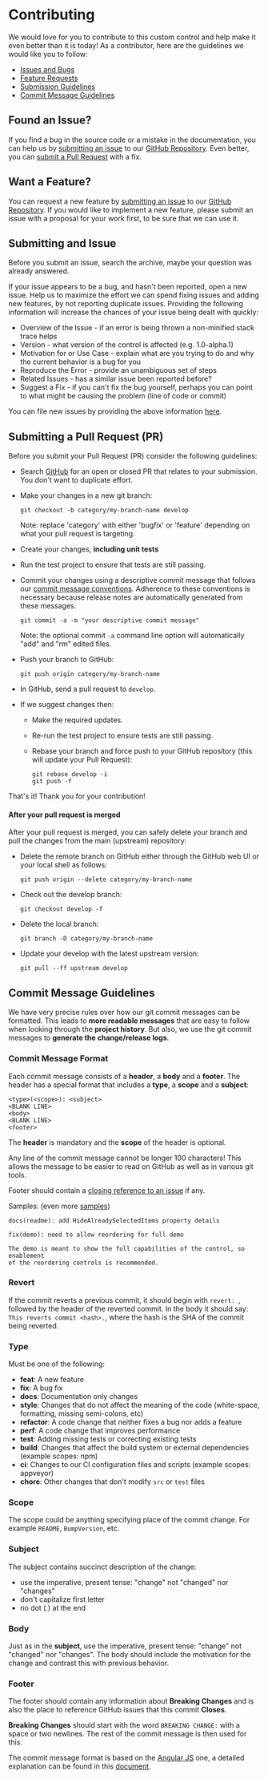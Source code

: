 Contributing
=========

We would love for you to contribute to this custom control and help make it even better than it is today! As a contributor, here are the guidelines we would like you to follow:

* [Issues and Bugs](#issue)
* [Feature Requests](#feature)
* [Submission Guidelines](#submit)
* [Commit Message Guidelines](#commit)

## <a name="issue"></a> Found an Issue?

If you find a bug in the source code or a mistake in the documentation, you can help us by [submitting an issue](#submit) to our [GitHub Repository](https://github.com/ShaneYu/ShaneYu.HotCommander.Core). Even better, you can [submit a Pull Request](#submit-pr) with a fix.

## <a name="feature"></a> Want a Feature?

You can request a new feature by [submitting an issue](#submit) to our [GitHub Repository](https://github.com/ShaneYu/ShaneYu.HotCommander.Core). If you would like to implement a new feature, please submit an issue with a proposal for your work first, to be sure that we can use it.

## <a name="submit"></a> Submitting and Issue

Before you submit an issue, search the archive, maybe your question was already answered.

If your issue appears to be a bug, and hasn't been reported, open a new issue. Help us to maximize the effort we can spend fixing issues and adding new features, by not reporting duplicate issues. Providing the following information will increase the chances of your issue being dealt with quickly:

* Overview of the Issue - if an error is being thrown a non-minified stack trace helps
* Version - what version of the control is affected (e.g. 1.0-alpha.1)
* Motivation for or Use Case - explain what are you trying to do and why the current behavior is a bug for you
* Reproduce the Error - provide an unambiguous set of steps
* Related Issues - has a similar issue been reported before?
* Suggest a Fix - if you can't fix the bug yourself, perhaps you can point to what might be causing the problem (line of code or commit)

You can file new issues by providing the above information [here](https://github.com/ShaneYu/ShaneYu.HotCommander.Core/issues/new).

## <a name="submit-pr"></a> Submitting a Pull Request (PR)

Before you submit your Pull Request (PR) consider the following guidelines:

* Search [GitHub](https://github.com/ShaneYu/ShaneYu.HotCommander.Core/pulls) for an open or closed PR that relates to your submission. You don't want to duplicate effort.
* Make your changes in a new git branch:

     ``` shell
     git checkout -b category/my-branch-name develop
     ```

  Note: replace 'category' with either 'bugfix' or 'feature' depending on what your pull request is targeting.

* Create your changes, **including unit tests**
* Run the test project to ensure that tests are still passing.
* Commit your changes using a descriptive commit message that follows our [commit message conventions](#commit). Adherence to these conventions
  is necessary because release notes are automatically generated from these messages.

     ``` shell
     git commit -a -m "your descriptive commit message"
     ```
  Note: the optional commit `-a` command line option will automatically "add" and "rm" edited files.

* Push your branch to GitHub:

    ``` shell
    git push origin category/my-branch-name
    ```

* In GitHub, send a pull request to `develop`.
* If we suggest changes then:
  * Make the required updates.
  * Re-run the test project to ensure tests are still passing.
  * Rebase your branch and force push to your GitHub repository (this will update your Pull Request):

    ``` shell
    git rebase develop -i
    git push -f
    ```

That's it! Thank you for your contribution!

#### After your pull request is merged
After your pull request is merged, you can safely delete your branch and pull the changes from the main (upstream) repository:

* Delete the remote branch on GitHub either through the GitHub web UI or your local shell as follows:

    ``` shell
    git push origin --delete category/my-branch-name
    ```

* Check out the develop branch:

    ``` shell
    git checkout develop -f
    ```

* Delete the local branch:

    ``` shell
    git branch -D category/my-branch-name
    ```

* Update your develop with the latest upstream version:

    ``` shell
    git pull --ff upstream develop
    ```

## <a name="commit"></a> Commit Message Guidelines

We have very precise rules over how our git commit messages can be formatted.  This leads to **more readable messages** that are easy to follow when looking through the **project history**.  But also, we use the git commit messages to **generate the change/release logs**.

### Commit Message Format
Each commit message consists of a **header**, a **body** and a **footer**.  The header has a special format that includes a **type**, a **scope** and a **subject**:
```
<type>(<scope>): <subject>
<BLANK LINE>
<body>
<BLANK LINE>
<footer>
```

The **header** is mandatory and the **scope** of the header is optional.

Any line of the commit message cannot be longer 100 characters! This allows the message to be easier to read on GitHub as well as in various git tools.

Footer should contain a [closing reference to an issue](https://help.github.com/articles/closing-issues-via-commit-messages/) if any.

Samples: (even more [samples](https://github.com/ShaneYu/ShaneYu.HotCommander.Core/commits/develop))
```
docs(readme): add HideAlreadySelectedItems property details
```
```
fix(demo): need to allow reordering for full demo

The demo is meant to show the full capabilities of the control, so enablement
of the reordering controls is recommended.
```

### Revert
If the commit reverts a previous commit, it should begin with `revert: `, followed by the header of the reverted commit. In the body it should say: `This reverts commit <hash>.`, where the hash is the SHA of the commit being reverted.

### Type
Must be one of the following:

* **feat**: A new feature
* **fix**: A bug fix
* **docs**: Documentation only changes
* **style**: Changes that do not affect the meaning of the code (white-space, formatting, missing semi-colons, etc)
* **refactor**: A code change that neither fixes a bug nor adds a feature
* **perf**: A code change that improves performance
* **test**: Adding missing tests or correcting existing tests
* **build**: Changes that affect the build system or external dependencies (example scopes: npm)
* **ci**: Changes to our CI configuration files and scripts (example scopes: appveyor)
* **chore**: Other changes that don't modify `src` or `test` files

### Scope
The scope could be anything specifying place of the commit change. For example
`README`, `BumpVersion`, etc.

### Subject
The subject contains succinct description of the change:

* use the imperative, present tense: "change" not "changed" nor "changes"
* don't capitalize first letter
* no dot (.) at the end

### Body
Just as in the **subject**, use the imperative, present tense: "change" not "changed" nor "changes".
The body should include the motivation for the change and contrast this with previous behavior.

### Footer
The footer should contain any information about **Breaking Changes** and is also the place to reference GitHub issues that this commit **Closes**.

**Breaking Changes** should start with the word `BREAKING CHANGE:` with a space or two newlines. The rest of the commit message is then used for this.

The commit message format is based on the [Angular JS](https://github.com/angular/angular/blob/master/CONTRIBUTING.md#commit-message-format) one, a detailed explanation can be found in this [document](https://docs.google.com/document/d/1QrDFcIiPjSLDn3EL15IJygNPiHORgU1_OOAqWjiDU5Y/edit#).